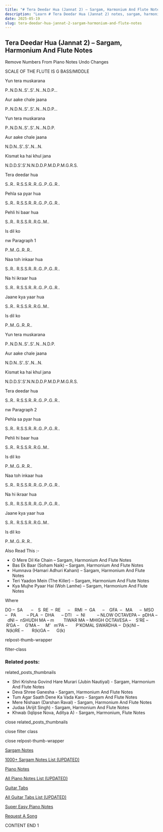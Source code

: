 ```yaml
---
title: "# Tera Deedar Hua (Jannat 2) – Sargam, Harmonium And Flute Notes"
description: "Learn # Tera Deedar Hua (Jannat 2) notes, sargam, harmonium notations and flute notes. Easy step-by-step tutorial for beginners."
date: 2025-05-19
slug: tera-deedar-hua-jannat-2-sargam-harmonium-and-flute-notes
---
```


## Tera Deedar Hua (Jannat 2) – Sargam, Harmonium And Flute Notes

Remove Numbers From Piano Notes
Undo Changes

SCALE OF THE FLUTE IS G BASS/MIDDLE

Yun tera muskarana

P..N.D.N..S’..S’..N…N.D.P…

Aur aake chale jaana

P..N.D.N..S’..S’..N…N.D.P…

Yun tera muskarana

P..N.D.N..S’..S’..N…N.D.P.

Aur aake chale jaana

N.D.N..S’..S’..N…N.

Kismat ka hai khul jana

N.D.D.S’.S’.N.N.D.D.P.M.D.P.M.G.R.S.

Tera deedar hua

S..R.. R.S.S.R..R..G..P..G..R..

Pehla sa pyar hua

S..R.. R.S.S.R..R..G..P..G..R..

Pehli hi baar hua

S..R.. R.S.S.R..R.G..M..

Is dil ko

nw Paragraph 1

P..M..G..R..R..

Naa toh inkaar hua

S..R.. R.S.S.R..R..G..P..G..R..

Na hi ikraar hua

S..R.. R.S.S.R..R..G..P..G..R..

Jaane kya yaar hua

S..R.. R.S.S.R..R.G..M..

Is dil ko

P..M..G..R..R..

Yun tera muskarana

P..N.D.N..S’..S’..N…N.D.P.

Aur aake chale jaana

N.D.N..S’..S’..N…N.

Kismat ka hai khul jana

N.D.D.S’.S’.N.N.D.D.P.M.D.P.M.G.R.S.

Tera deedar hua

S..R.. R.S.S.R..R..G..P..G..R..

nw Paragraph 2

Pehla sa pyar hua

S..R.. R.S.S.R..R..G..P..G..R..

Pehli hi baar hua

S..R.. R.S.S.R..R.G..M..

Is dil ko

P..M..G..R..R..

Naa toh inkaar hua

S..R.. R.S.S.R..R..G..P..G..R..

Na hi ikraar hua

S..R.. R.S.S.R..R..G..P..G..R..

Jaane kya yaar hua

S..R.. R.S.S.R..R.G..M..

Is dil ko

P..M..G..R..R..

Also Read This :-

* O Mere Dil Ke Chain – Sargam, Harmonium And Flute Notes
* Bas Ek Baar (Soham Naik) – Sargam, Harmonium And Flute Notes
* Humnava (Hamari Adhuri Kahani) – Sargam, Harmonium And Flute Notes
* Teri Yaadon Mein (The Killer) – Sargam, Harmonium And Flute Notes
* Kya Mujhe Pyaar Hai (Woh Lamhe) – Sargam, Harmonium And Flute Notes

Where

DO –  SA       –    S  RE  –  RE      –    RMI  –  GA      –    GFA  –   MA      –  MSO  –   PA         – PLA  –  DHA      – DTI    –  NI          – NLOW OCTAVEPA –  pDHA –  dNI –  nSHUDH MA – m        TIWAR MA – MHIGH OCTAVESA –    S’RE –     R’GA –     G’MA –     M’   m’PA –       P’KOMAL SWARDHA –  D(k)NI –       N(k)RE –       R(k)GA –      G(k)

relpost-thumb-wrapper

filter-class

### Related posts:

related_posts_thumbnails

* Shri Krishna Govind Hare Murari (Jubin Nautiyal) - Sargam, Harmonium And Flute Notes
* Deva Shree Ganesha - Sargam, Harmonium And Flute Notes
* Tum Agar Saath Dene Ka Vada Karo - Sargam And Flute Notes
* Mere Nishaan (Darshan Raval) - Sargam, Harmonium And Flute Notes
* Judaa (Arijit Singh) - Sargam, Harmonium And Flute Notes
* Khwab (Iqlipse Nova, Aditya A) - Sargam, Harmonium, Flute Notes

close related_posts_thumbnails

close filter class

close relpost-thumb-wrapper

[Sargam Notes](https://www.notationsworld.com/sargam-notes.html)

[1000+ Sargam Notes List (UPDATED)](https://www.notationsworld.com/all-songs-list-sargam-notes.html)

[Piano Notes](https://www.notationsworld.com/piano-notes.html)

[All Piano Notes List (UPDATED)](https://www.notationsworld.com/all-songs-list-piano-notes.html)

[Guitar Tabs](https://www.notationsworld.com/guitar-tabs.html)

[All Guitar Tabs List (UPDATED)](https://www.notationsworld.com/all-songs-list-guitar-tabs.html)

[Super Easy Piano Notes](https://studywall.in/)

[Request A Song](https://www.notationsworld.com/request-a-song.html)

CONTENT END 1

